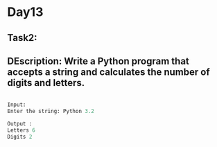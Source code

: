 # Day13
## Task2:
## DEscription: Write a Python program that accepts a string and calculates the number of digits and letters.
```python

Input:
Enter the string: Python 3.2

Output :
Letters 6
Digits 2
